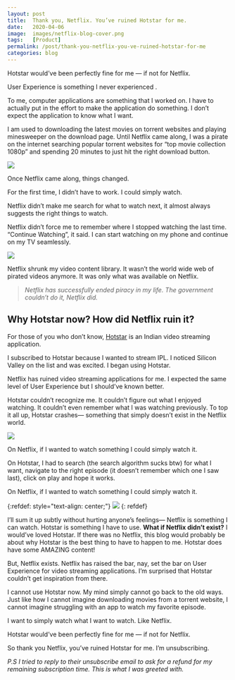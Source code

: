 ```yaml
---
layout: post
title:  Thank you, Netflix. You’ve ruined Hotstar for me.
date:   2020-04-06
image:  images/netflix-blog-cover.png
tags:   [Product]
permalink: /post/thank-you-netflix-you-ve-ruined-hotstar-for-me
categories: blog
---
```


Hotstar would’ve been perfectly fine for me — if not for Netflix.

User Experience is something I never experienced .

To me, computer applications are something that I worked on. I have to actually put in the effort to make the application do something. I don’t expect the application to know what I want.

I am used to downloading the latest movies on torrent websites and playing minesweeper on the download page. Until Netflix came along, I was a pirate on the internet searching popular torrent websites for “top movie collection 1080p” and spending 20 minutes to just hit the right download button.



![](https://static.wixstatic.com/media/cd78de_ff48785465544422a75feeb93d6edfb6~mv2.png/v1/fill/w_740,h_247,al_c,lg_1,q_90/cd78de_ff48785465544422a75feeb93d6edfb6~mv2.webp)

Once Netflix came along, things changed.

For the first time, I didn’t have to work. I could simply watch.

Netflix didn’t make me search for what to watch next, it almost always suggests the right things to watch.

Netflix didn’t force me to remember where I stopped watching the last time. “Continue Watching”, it said. I can start watching on my phone and continue on my TV seamlessly.

![](https://static.wixstatic.com/media/cd78de_e65c1351b39448cfadaac098bb000762~mv2.jpg/v1/fill/w_740,h_551,al_c,lg_1,q_90/cd78de_e65c1351b39448cfadaac098bb000762~mv2.webp)

Netflix shrunk my video content library. It wasn’t the world wide web of pirated videos anymore. It was only what was available on Netflix.

> _Netflix has successfully ended piracy in my life._ _The government couldn’t do it, Netflix did._

## Why Hotstar now? How did Netflix ruin it?

For those of you who don’t know, [Hotstar](http://hotstar.com/) is an Indian video streaming application.

I subscribed to Hotstar because I wanted to stream IPL. I noticed Silicon Valley on the list and was excited. I began using Hotstar.

Netflix has ruined video streaming applications for me. I expected the same level of User Experience but I should’ve known better.

Hotstar couldn’t recognize me. It couldn’t figure out what I enjoyed watching. It couldn’t even remember what I was watching previously. To top it all up, Hotstar crashes— something that simply doesn’t exist in the Netflix world.



![](https://static.wixstatic.com/media/cd78de_0a55ddcaf3b44aabb2098fc3fcacae36~mv2.png/v1/fill/w_740,h_250,al_c,q_90,usm_0.66_1.00_0.01/cd78de_0a55ddcaf3b44aabb2098fc3fcacae36~mv2.webp)

On Netflix, if I wanted to watch something I could simply watch it.

On Hotstar, I had to search (the search algorithm sucks btw) for what I want, navigate to the right episode (it doesn’t remember which one I saw last), click on play and hope it works.

On Netflix, if I wanted to watch something I could simply watch it.


{:refdef: style="text-align: center;"}
![](https://static.wixstatic.com/media/cd78de_86f017fe93784e1e92c4d1dffad8961d~mv2.png/v1/fill/w_360,h_564,al_c,q_90,usm_0.66_1.00_0.01/cd78de_86f017fe93784e1e92c4d1dffad8961d~mv2.webp)
{: refdef}

I’ll sum it up subtly without hurting anyone’s feelings— Netflix is something I can watch. Hotstar is something I have to use. **What if Netflix didn’t exist?** I would’ve loved Hotstar. If there was no Netflix, this blog would probably be about why Hotstar is the best thing to have to happen to me. Hotstar does have some AMAZING content!

But, Netflix exists. Netflix has raised the bar, nay, set the bar on User Experience for video streaming applications. I’m surprised that Hotstar couldn’t get inspiration from there.

I cannot use Hotstar now. My mind simply cannot go back to the old ways. Just like how I cannot imagine downloading movies from a torrent website, I cannot imagine struggling with an app to watch my favorite episode.

I want to simply watch what I want to watch. Like Netflix.

Hotstar would’ve been perfectly fine for me — if not for Netflix.

So thank you Netflix, you’ve ruined Hotstar for me. I’m unsubscribing.



_P.S I tried to reply to their unsubscribe email to ask for a refund for my remaining subscription time. This is what I was greeted with._
